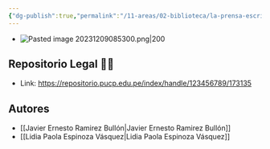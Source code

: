 ```yaml
---
{"dg-publish":true,"permalink":"/11-areas/02-biblioteca/la-prensa-escrita-y-la-politica-exterior-peruana-durante-el-diferido-maritimo-con-chile/","noteIcon":""}
---
```


- ![Pasted image 20231209085300.png|200](/img/user/11%20%C3%81reas%20%E2%9A%99/02%20Biblioteca/%F0%9F%92%BE%20Adjuntos/Pasted%20image%2020231209085300.png)
## Repositorio Legal 🤸‍♂️
- Link: https://repositorio.pucp.edu.pe/index/handle/123456789/173135
## Autores
- [[Javier Ernesto Ramirez Bullón\|Javier Ernesto Ramirez Bullón]]
- [[Lidia Paola Espinoza Vásquez\|Lidia Paola Espinoza Vásquez]]